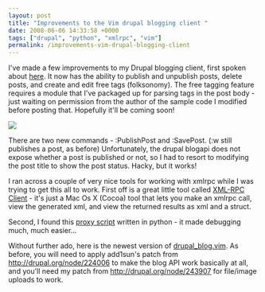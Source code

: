 ```yaml
---
layout: post
title: "Improvements to the Vim drupal blogging client "
date: 2008-06-06 14:33:58 +0000
tags: ["drupal", "python", "xmlrpc", "vim"]
permalink: /improvements-vim-drupal-blogging-client
---
```




I've made a few improvements to my Drupal blogging client, first spoken
about [here](http://reluctanthacker.rollett.org/node/25). It now has the
ability to publish and unpublish posts, delete posts, and create and
edit free tags (folksonomy). The free tagging feature requires a module
that I've packaged up for parsing tags in the post body - just waiting
on permission from the author of the sample code I modified before
posting that. Hopefully it'll be coming soon!

![](http://reluctanthacker.rollett.org/sites/default/files/Picture%2020.png)

There are two new commands - :PublishPost and :SavePost. (:w still
publishes a post, as before) Unfortunately, the drupal blogapi does not
expose whether a post is published or not, so I had to resort to
modifying the post title to show the post status. Hacky, but it works!

I ran across a couple of very nice tools for working with xmlrpc while I
was trying to get this all to work. First off is a great little tool
called [XML-RPC Client](http://ditchnet.org/xmlrpc/) - it's just a Mac
Os X (Cocoa) tool that lets you make an xmlrpc call, view the generated
xml, and view the returned results as xml and a struct.

Second, I found this [proxy
script](http://www.myelin.co.nz/notes/xmlrpc-debug-proxy.html) written
in python - it made debugging much, much easier\...

Without further ado, here is the newest version of
[drupal\_blog.vim](http://reluctanthacker.rollett.org/sites/default/files/drupal_blog.vim.sanitized).
As before, you will need to apply add1sun's patch from
<http://drupal.org/node/224006> to make the blog API work basically at
all, and you'll need my patch from <http://drupal.org/node/243907> for
file/image uploads to work.




